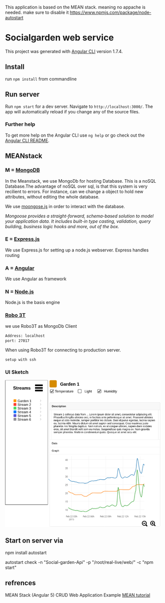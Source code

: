 This application is based on the MEAN stack. meaning no appache is needed. make sure to disable it
https://www.npmjs.com/package/node-autostart

# Socialgarden web service

This project was generated with [Angular CLI](https://github.com/angular/angular-cli) version 1.7.4.

## Install
run `npm install` from commandline

## Run server

Run `npm start` for a dev server. Navigate to `http://localhost:3000/`. The app will automatically reload if you change any of the source files.


### Further help

To get more help on the Angular CLI use `ng help` or go check out the [Angular CLI README](https://github.com/angular/angular-cli/blob/master/README.md).


## MEANstack

### M = [MongoDB](https://www.mongodb.com/what-is-mongodb)
In the Meanstack, we use MongoDb for hosting Database. This is a noSQL Database.The advantage of noSQL over sql, is that this system is very recilient to errors. For instance, can we change a object to hold new attributes, without editing the whole database.

We use [moongose.js](http://mongoosejs.com/) in order to interact with the database.

*Mongoose provides a straight-forward, schema-based solution to model your application data. It includes built-in type casting, validation, query building, business logic hooks and more, out of the box.*

### E = [Express.js](https://expressjs.com/en/guide/routing.html)
We use Express.js for setting up a node.js webserver. Express handles routing

### A = [Angular](https://angular.io/)
We use Angular as framework

### N = [Node.js](https://nodejs.org/en/)
Node.js is the basis engine


### [Robo 3T](https://robomongo.org/)
we use Robo3T as MongoDb Client

```
Address: localhost
port: 27017
```

When using Robo3T for connecting to production server.
```
setup with ssh
```
### UI Sketch
![Sketch](Sketch.png)

## Start on server via
npm install autostart

autostart check -n "Social-garden-Api" -p "/root/real-live/web/" -c "npm start"




## refrences
MEAN Stack (Angular 5) CRUD Web Application Example [MEAN tutorial](https://www.djamware.com/post/5a0673c880aca7739224ee21/mean-stack-angular-5-crud-web-application-example)
